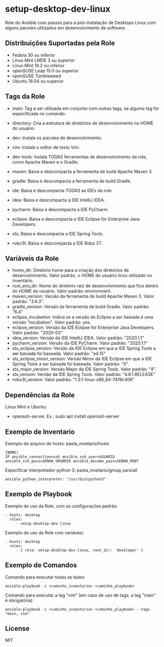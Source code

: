 setup-desktop-dev-linux
=========

Role do Ansible com passos para a pós-instalação de Desktops Linux com alguns pacotes utilizados em desenvolvimento de software.

Distribuições Suportadas pela Role
------------

- Fedora 30 ou inferior
- Linux Mint LMDE 3 ou superior
- Linux Mint 19.2 ou inferior
- openSUSE Leap 15.0 ou superior
- openSUSE Tumbleweed
- Ubuntu 18.04 ou superior


Tags da Role 
--------------

- main: Tag a ser utilizada em conjunto com outras tags, se alguma tag for especificada no comando.

- directory: Cria a estrutura de diretórios de desenvolvimento no HOME do usuário.
  
- dev: Instala os pacotes de desenvolvimento.
- vim: Instala o editor de texto Vim.

- dev-tools: Instala TODAS ferramentas de desenvolvimento da role, como Apache Maven e o Gradle.
- maven: Baixa e descompacta a ferramenta de build Apache Maven 3.
- gradle: Baixa e descompacta a ferramenta de build Gradle.

- ide: Baixa e descompacta TODAS as IDEs da role.
- idea: Baixa e descompacta a IDE IntelliJ IDEA.
- pycharm: Baixa e descompacta a IDE PyCharm.
- eclipse: Baixa e descompacta a IDE Eclipse for Enterprise Java Developers.
- sts: Baixa e descompacta a IDE Spring Tools.
- robo3t: Baixa e descompacta a IDE Robo 3T.


Variáveis da Role 
--------------

- home_dir: Diretório home para a criação dos diretórios de desenvolvimento. Valor padrão, o HOME do usuário linux utilizado no inventário.
- root_env_dir: Nome do diretório raiz de desenvolvimento que fica dentro do HOME do usuário. Valor padrão: environment.
- maven_version: Versão da ferramenta de build Apache Maven 3. Valor padrão: "3.6.3".
- gradle_version: Versão da ferramenta de build Gradle. Valor padrão: "6.4"
- eclipse_incubation: Indica se a versão do Eclipse a ser baixada é uma versão "incubation". Valor padrão: yes.
- eclipse_version: Versão da IDE Eclipse for Enterprise Java Developers. Valor padrão: "2020-03"
- idea_version: Versão da IDE IntelliJ IDEA. Valor padrão: "2020.1.1"
- pycharm_version: Versão da IDE PyCharm. Valor padrão: "2020.1.1"
- sts_eclipse_version: Versão da IDE Eclipse em que a IDE Spring Tools a ser baixada foi baseada. Valor padrão: "e4.15"
- sts_eclipse_minor_version: Versão Minor da IDE Eclipse em que a IDE Spring Tools a ser baixada foi baseada. Valor padrão: "0".
- sts_major_version: Versão Major da IDE Spring Tools. Valor padrão: "4".
- sts_version: Versão da IDE Spring Tools. Valor padrão: "4.6.1.RELEASE"
- robo3t_version: Valor padrão: "1.3.1-linux-x86_64-7419c406"


Dependências da Role 
--------------

Linux Mint e Ubuntu:

- openssh-server. Ex.: sudo apt install openssh-server


Exemplo de Inventario
----------------

Exemplo de arquivo de hosts: pasta_invetario/hosts

    [NOME]
    IP ansible_connection=ssh ansible_ssh_user=USUARIO ansible_ssh_pass=SENHA_URUARIO ansible_become_pass=SENHA_ROOT


Especificar interpretador python 3: pasta_invetario/group_vars/all

    ansible_python_interpreter: "/usr/bin/python3"


Exemplo de Playbook
----------------

Exemplo de uso da Role, com as configurações padrão:

    - hosts: desktop
      roles:
         - setup-desktop-dev-linux

Exemplo de uso da Role com variáveis:

    - hosts: desktop
      roles:
         - { role: setup-desktop-dev-linux, root_dir: 'developer' }


Exemplo de Comandos
----------------

Comando para executar todas as tasks:

    ansible-playbook -i <caminho_inventario> <caminho_playbook>

Comando para executar a tag "vim" (em caso de uso de tags, a tag "main" é obrigatória):

    ansible-playbook -i <caminho_inventario> <caminho_playbook> --tags "main, vim"


License
-------

MIT